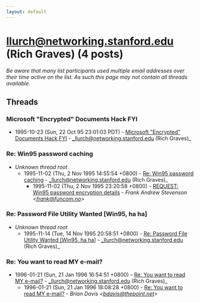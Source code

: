 ```yaml
---
layout: default
---
```


# llurch@networking.stanford.edu (Rich Graves) (4 posts)

_Be aware that many list participants used multiple email addresses over their time active on the list. As such this page may not contain all threads available._

## Threads

### Microsoft "Encrypted" Documents Hack FYI
+ 1995-10-23 (Sun, 22 Oct 95 23:01:03 PDT) - [Microsoft "Encrypted" Documents Hack FYI](/archive/1995/10/0697e9fccdc9f5438b655c2031a6e742dced88eb7f240355afa080f432effba1) - _llurch@networking.stanford.edu (Rich Graves)_

### Re: Win95 password caching
+ _Unknown thread root_
  + 1995-11-02 (Thu, 2 Nov 1995 14:55:54 +0800) - [Re: Win95 password caching](/archive/1995/11/aacdf5e0fc0e82e27bfecd901401e3967c50ea3676db054f643bc5e798291e6a) - _llurch@networking.stanford.edu (Rich Graves)_
    + 1995-11-02 (Thu, 2 Nov 1995 23:20:58 +0800) - [REQUEST: Win95 password encryption details](/archive/1995/11/842060ac03c1fde974931994839211810156630d445c781c87e7b267d0179abe) - _Frank Andrew Stevenson \<frank@funcom.no\>_

### Re: Password File Utility Wanted [Win95, ha ha]
+ _Unknown thread root_
  + 1995-11-14 (Tue, 14 Nov 1995 20:58:51 +0800) - [Re: Password File Utility Wanted [Win95, ha ha]](/archive/1995/11/b1759918f208a20ecf7a5b7f08de7427b5d2e8a5d362c3207e7f093425d9e400) - _llurch@networking.stanford.edu (Rich Graves)_

### Re: You want to read MY e-mail?
+ 1996-01-21 (Sun, 21 Jan 1996 16:54:51 +0800) - [Re: You want to read MY e-mail?](/archive/1996/01/975b5e0a77fde36f92da2b56fc4d43ec8e9091f5a43a1f7948ca7c47ea1b81c5) - _llurch@networking.stanford.edu (Rich Graves)_
  + 1996-01-21 (Sun, 21 Jan 1996 18:08:28 +0800) - [Re: You want to read MY e-mail?](/archive/1996/01/a752460f65555ce147b1a3d38ebb62043bc91696a784f7f5148cd98df56817a3) - _Brian Davis \<bdavis@thepoint.net\>_


